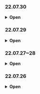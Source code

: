 ### 22.07.30
<details>
<summary><b>Open</b></summary>

![image](https://user-images.githubusercontent.com/85896566/181909832-be073759-e515-4bcb-b8c7-e5ee9bcf544c.png)


- 회의 일정 :: 22.07.30 20:00 ~
- 회의 안건 ::
  1. 프로젝트 방향성이 결정됨에 따라, 팀 내에서 담당하여 활약하고 싶은 역할과 자신의 장, 단점 소개
  2. 8/1 발표 자료 제작(개론, 핵심 기술, 컨텐츠 요소, 2주뒤 결과)
- 회의 목적 :: 역할 분담 구체화, 팀 커뮤니케이션 강화, 회의 과정 숙지
- 회의록 작성자 :: 강원우

- 발표 자료
  - 개론(내용을 대강 추려서 서술함. 또는 그런 것) : 29일 회의록 내용 참조
  - 핵심 기술 : 모션 인식
  - 컨텐츠 요소 : (예시 : RPG라면, 레벨 시스템, 숙련도, 도전 과제 등)
  - 2주뒤 결과(8.1 ~ 8.15 작업 내용 결과)
</div>
</details>

### 22.07.29
<details>
<summary><b>Open</b></summary>

journey
</div>
</details>

### 22.07.27~28
<details>
<summary><b>Open</b></summary>

### 핵심 기술
- 신체 동작 감지 애니메이션 자동화
- 보호자가 옆에서 지원하는 역할을 VR에서 대신 한다.
- 치매예방, 인지재활훈련, 멘탈 케어 효과를 주는 VR 체험 게임
### 참고 자료
- [SY Inotech](https://www.syino.com/)
- [BT Care](http://btcare.co.kr/)
- [블로그](https://blog.naver.com/syinotech/222829693088)
### 프로그램 개요
- 장르
  - 의료, 헬스, VR
- 타겟팅
  - 주 이용자
    - 경도인지장애 수준의 노인
    - 50~60대 어르신
  - 부 이용자
    - 의료기관
    - 요양보호사
    - 보호자
    - 일반인
- 이용 중점
  - 예방 및 관리
  - 여가
  - 치료
### 내용
  - 치매예방, 인지재활훈련, 멘탈 케어 효과를 주는 VR 체험 게임
  - 게임의 통계를 기반한 데이터 구축(연구 자료, 개인의 패턴과 치료 중점 파악 可)
### 개발 개요
  - 유니티 XR 게임 개발 숙련
    - 트리거, 플래그 변수, 스테이지, 씬 전환, 최적화 등
  - 주, 부 이용자 니즈 파악 -> 게임 스테이지, 난이도 조절
    - 주 이용자
      - 평균 운동 신경
      - 평균 인지 능력
      - 성향 파악
    - 부 이용자
      - 게임 편의
      - 효과 신뢰도
### 프로젝트 차후 고려
- IoT(프로그램 <-> 휴대폰 App)
  - 앱을 이용한 상황 및 상태 동기화
    - 감지 및 감압 센서를 통한 위험 알림
  - 통계 데이터 열람
  - 의료 기관에서 사용 중인 낙상 감지 센서 등이 있다면, 그 기술과 연동, 없다면 자체 센서 제작
### 팀 활동
- 회의
  - 온라인 : 디스코드
  - 오프라인 : 상시
  - 회의록 작성
![image](https://user-images.githubusercontent.com/85896566/181436363-2ab44477-7f0a-498f-addb-1885e82ce0ee.png)
- 댄스 센트럴 + 비트세이버
- 요가?
</div>
</details>


### 22.07.26
<details>
<summary><b>Open</b></summary>

#### 주제 및 목적
- 치매 환자의 치료를 돕기 위한 VR 순발력 퀴즈 게임
#### 프로젝트 퀄리티 중점
- 의사 협회에서 만든 치매 환자를 위한 문제의 수준
#### Idea 초안
- 서론
  - 치매의 정의와 이해를 돕는다.
  - 치매 치료의 가능성과 효과적인 방법 제시
- 본론
  - 서론에서 제시한 가능성과 방법에 중점에 두고 구현한 게임의 진행과 알고리즘을 설명
  - 대략적인 게임 진행 방식 설명
- 결론
  - 기대 효과 및 미래 전망 예측
  - 추가로 도전할 만한 아이디어
  - 프로젝트를 진행하며 느낀 점
- 최초 실행 시
  - 사용자 편의 설정(레벨 테스트 진행)
    - 처음 문제 : 중간 난이도 if (합격) ? Level UP : Level Down
- 리워드 시스템
  - 도전과제
  - 공원(나무, 꽃, 동물)
### 공부할 것
- 프로젝트를 만들기 위해 알아야 할 상식
  - 이용자(치매 환자)에 대한 이해도가 높아야 할 것
    - 치매에 대한 기본 상식
    - 대체적인 치매 환자의 행동, 시각 이해
    - 의사 협회 치매 교육 프로그램 참고
  - 치매 환자 문제의 데이터 크롤링
    - Ex.수리적인 사고 문제를 행동으로 해결하는 문제
- 퀄리티를 높이기 위해 공부하면 좋을 것
  - 프로젝트 리드미 템플릿, 작성법
  - 게임 개발 기획 구성에 대해
    1. 게임 진행
    2. UI
    3. Stage
    4. Sound
    5. Reward?
### 참고 사이트
- [대한 의사 협회](http://www.kma.org/)
### 질문, 숙제(치매 전문의에게 자문, 공식 자료  탐색)
- Q1. VR장비에 대한 거부감?
</div>
</details>
